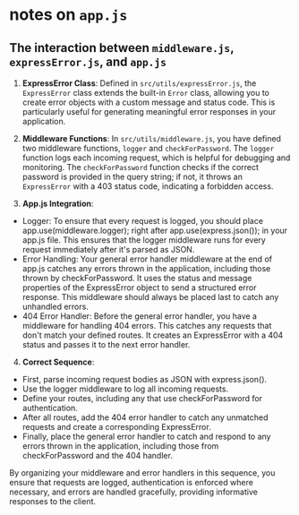 # notes on `app.js`

## The interaction between `middleware.js`, `expressError.js`, and `app.js`

1. **ExpressError Class**: Defined in `src/utils/expressError.js`, the `ExpressError` class extends the built-in `Error` class, allowing you to create error objects with a custom message and status code. This is particularly useful for generating meaningful error responses in your application.

2. **Middleware Functions**: In `src/utils/middleware.js`, you have defined two middleware functions, `logger` and `checkForPassword`. The `logger` function logs each incoming request, which is helpful for debugging and monitoring. The `checkForPassword` function checks if the correct password is provided in the query string; if not, it throws an `ExpressError` with a 403 status code, indicating a forbidden access.

3. **App.js Integration**:

- Logger: To ensure that every request is logged, you should place app.use(middleware.logger); right after app.use(express.json()); in your app.js file. This ensures that the logger middleware runs for every request immediately after it's parsed as JSON.
- Error Handling: Your general error handler middleware at the end of app.js catches any errors thrown in the application, including those thrown by checkForPassword. It uses the status and message properties of the ExpressError object to send a structured error response. This middleware should always be placed last to catch any unhandled errors.
- 404 Error Handler: Before the general error handler, you have a middleware for handling 404 errors. This catches any requests that don't match your defined routes. It creates an ExpressError with a 404 status and passes it to the next error handler.

4. **Correct Sequence**:

- First, parse incoming request bodies as JSON with express.json().
- Use the logger middleware to log all incoming requests.
- Define your routes, including any that use checkForPassword for authentication.
- After all routes, add the 404 error handler to catch any unmatched requests and create a corresponding ExpressError.
- Finally, place the general error handler to catch and respond to any errors thrown in the application, including those from checkForPassword and the 404 handler.

By organizing your middleware and error handlers in this sequence, you ensure that requests are logged, authentication is enforced where necessary, and errors are handled gracefully, providing informative responses to the client.

